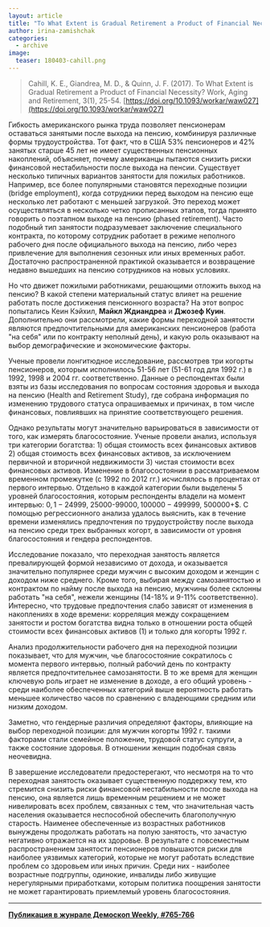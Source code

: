 ```yaml
---
layout: article
title: "To What Extent is Gradual Retirement a Product of Financial Necessity?"
author: irina-zamishchak
categories: 
  - archive
image:
  teaser: 180403-cahill.png
---
```


> Cahill, K. E., Giandrea, M. D., & Quinn, J. F. (2017). To What Extent is Gradual Retirement a Product of Financial Necessity? Work, Aging and Retirement, 3(1), 25-54. [https://doi.org/10.1093/workar/waw027](https://doi.org/10.1093/workar/waw027)

Гибкость американского рынка труда позволяет пенсионерам оставаться занятыми после выхода на пенсию, комбинируя различные формы трудоустройства. Тот факт, что в США 53% пенсионеров и 42% занятых старше 45 лет не имеет существенных пенсионных накоплений, объясняет, почему американцы пытаются снизить риски финансовой нестабильности после выхода на пенсии. Существует несколько типичных вариантов занятости для пожилых работников. Например, все более популярными становятся переходные позиции (bridge employment), когда сотрудники перед выходом на пенсию еще несколько лет работают с меньшей загрузкой. Это переход может осуществляться в несколько четко прописанных этапов, тогда принято говорить о поэтапном выходе на пенсию (phased retirement). Часто подобный тип занятости подразумевает заключение специального контракта, по которому сотрудник работает в режиме неполного рабочего дня после официального выхода на пенсию, либо через привлечение для выполнения сезонных или иных временных работ. Достаточно распространенной практикой оказывается и возвращение недавно вышедших на пенсию сотрудников на новых условиях.

Но что движет пожилыми работниками, решающими отложить выход на пенсию? В какой степени материальный статус влияет на решение работать после достижения пенсионного возраста? На этот вопрос попытались Кеин Кэйхил, **Майкл Ждиандреа** и **Джозеф Куин**. Дополнительно они рассмотрели, какие формы переходной занятости являются предпочтительными для американских пенсионеров (работа "на себя" или по контракту неполный день), и какую роль оказывают на выбор демографические и экономические факторы.

Ученые провели лонгитюдное исследование, рассмотрев три когорты пенсионеров, которым исполнилось 51-56 лет (51-61 год для 1992 г.) в 1992, 1998 и 2004 гг. соответственно. Данные о респондентах были взяты из базы исследования по вопросам состояния здоровья и выхода на пенсию (Health and Retirement Study), где собрана информация по изменению трудового статуса опрашиваемых и причинах, в том числе финансовых, повлиявших на принятие соответствующего решения.

Однако результаты могут значительно варьироваться в зависимости от того, как измерять благосостояние. Ученые провели анализ, используя три категории богатства: 1) общая стоимость всех финансовых активов 2) общая стоимость всех финансовых активов, за исключением первичной и вторичной недвижимости 3) чистая стоимости всех финансовых активов. Изменение в благосостоянии в рассматриваемом временном промежутке (с 1992 по 2012 гг.) исчислялось в процентах от первого интервью. Отдельно в каждой категории были выделены 5 уровней благосостояния, которым респонденты владели на момент интервью: 0$, 1-24999$, 25000-99000$, 100000-499999$, 500000+$. С помощью регрессионного анализа удалось выяснить, как в течение времени изменялись предпочтения по трудоустройству после выхода на пенсию среди трех выбранных когорт, в зависимости от уровня благосостояния и гендера респондентов.

Исследование показало, что переходная занятость является превалирующей формой независимо от дохода, и оказывается значительно популярнее среди мужчин с высоким доходом и женщин с доходом ниже среднего. Кроме того, выбирая между самозанятостью и контрактом по найму после выхода на пенсию, мужчины более склонны работать "на себя", нежели женщины (14-18% и 9-11% соответственно). Интересно, что трудовые предпочтения слабо зависят от изменения в накоплениях в ходе времени: корреляция между сокращением занятости и ростом богатства видна только в отношении роста общей стоимости всех финансовых активов (1) и только для когорты 1992 г.

Анализ продолжительности рабочего дня на переходной позиции показывает, что для мужчин, чье благосостояние сократилось с момента первого интервью, полный рабочий день по контракту является предпочтительнее самозанятости. В то же время для женщин ключевую роль играет не изменение в доходе, а его общий уровень - среди наиболее обеспеченных категорий выше вероятность работать меньшее количество часов по сравнению с владеющими средним или низким доходом.

Заметно, что гендерные различия определяют факторы, влияющие на выбор переходной позиции: для мужчин когорты 1992 г. такими факторами стали семейное положение, трудовой статус супруги, а также состояние здоровья. В отношении женщин подобная связь неочевидна.

В завершение исследователи предостерегают, что несмотря на то что переходная занятость оказывает существенную поддержку тем, кто стремится снизить риски финансовой нестабильности после выхода на пенсию, она является лишь временным решением и не может нивелировать всех проблем, связанных с тем, что значительная часть населения оказывается неспособной обеспечить благополучную старость. Наименее обеспеченные из возрастных работников вынуждены продолжать работать на полую занятость, что зачастую негативно отражается на их здоровье. В результате с повсеместным распространением занятости пенсионеров повышаются риски для наиболее уязвимых категорий, которые не могут работать вследствие проблем со здоровьем или иных причин. Среди них - наиболее возрастные подгруппы, одинокие, инвалиды либо живущие нерегулярными приработками, которым политика поощрения занятости не может гарантировать приемлемый уровень благосостояния.

***
**[Публикация в жунрале Демоскоп Weekly, #765-766](http://demoscope.ru/weekly/2018/0765/digest01.php)**  

